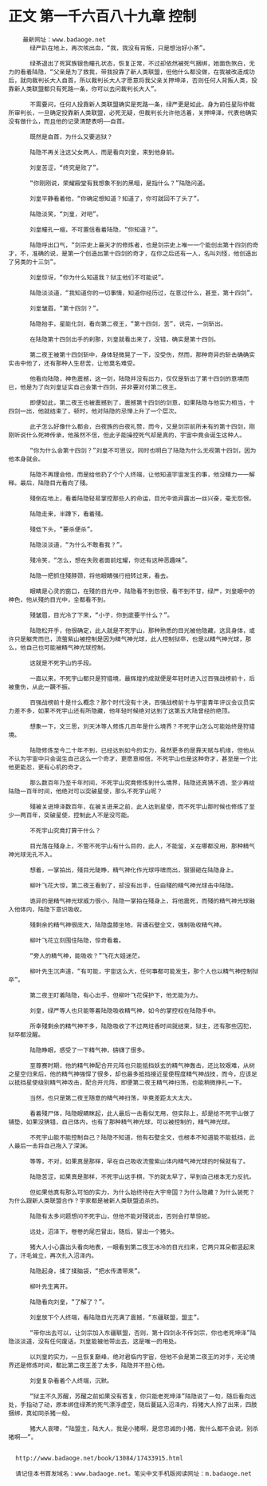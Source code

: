 # 正文 第一千六百八十九章 控制
        最新网址：www.badaoge.net
          绿严趴在地上，再次咳出血，“我，我没有背叛，只是想治好小茶”。
      
          绿茶退出了死冥族银色瞳孔状态，恢复正常，不过却依然被死气捆绑，她面色煞白，无力的看着陆隐，“父亲是为了救我，带我投靠了新人类联盟，但他什么都没做，在我被改造成功后，就向裁判长大人自首，所以裁判长大人才愿意将我父亲关押坤泽，否则任何人背叛人类，投靠新人类联盟都只有死路一条，你可以去问裁判长大人”。
      
          不需要问，任何人投靠新人类联盟确实是死路一条，绿严更是如此，身为前任星际仲裁所审判长，一旦确定投靠新人类联盟，必死无疑，但裁判长允许他活着，关押坤泽，代表他确实没有做什么，而且他的记录清楚表明——自首。
      
          既然是自首，为什么又要逃狱？
      
          陆隐不再关注这父女两人，而是看向刘皇，来到他身前。
      
          刘皇苦涩，“终究是败了”。
      
          “你刚刚说，荣耀殿堂有我想象不到的黑暗，是指什么？”陆隐问道。
      
          刘皇平静看着他，“你确定想知道？知道了，你可就回不了头了”。
      
          陆隐淡笑，“刘皇，对吧”。
      
          刘皇瞳孔一缩，不可置信看着陆隐，“你知道？”。
      
          陆隐呼出口气，“剑宗史上最天才的修炼者，也是剑宗史上唯一一个能创出第十四剑的奇才，不，准确的说，是第一个创造出第十四剑的奇才，在你之后还有一人，名叫刘怪，他创造出了另类的十三剑”。
      
          刘皇惊讶，“你为什么知道我？狱主他们不可能说”。
      
          陆隐淡淡道，“我知道你的一切事情，知道你经历过，在意过什么，甚至，第十四剑”。
      
          刘皇皱眉，“第十四剑？”。
      
          陆隐抬手，星能化剑，看向第二夜王，“第十四剑，苦”，说完，一剑斩出。
      
          在陆隐第十四剑出手的刹那，刘皇就看出来了，没错，确实是第十四剑。
      
          第二夜王被第十四剑斩中，身体轻微晃了一下，没受伤，然而，那种奇异的斩击确确实实击中他了，还有那种人生悲苦，让他莫名难受。
      
          他看向陆隐，神色震撼，这一剑，陆隐并没有出力，仅仅是斩出了第十四剑的意境而已，他是为了向刘皇证实自己会第十四剑，并非要对付第二夜王。
      
          即便如此，第二夜王也被震撼到了，震撼第十四剑的剑意，如果陆隐与他实力相当，十四剑一出，他就结束了，顿时，他对陆隐的忌惮上升了一个层次。
      
          此子怎么好像什么都会，白夜族的白夜礼赞，而今，又是剑宗前所未有的第十四剑，刚刚听说什么死神传承，他虽然不信，但此子能操控死气却是真的，宇宙中竟会诞生这种人。
      
          “你为什么会第十四剑？”刘皇不可思议，同时也明白了陆隐为什么无视第十四剑，因为他本身就会。
      
          陆隐不再理会他，而是给他扔了个个人终端，让他知道宇宙发生的事，他没精力一一解释。最后，陆隐目光看向了殘。
      
          殘倒在地上，看着陆隐轻易掌控那些人的命运，目光中诡异露出一丝兴奋，毫无怨恨。
      
          陆隐走来，半蹲下，看着殘。
      
          殘低下头，“要杀便杀”。
      
          陆隐淡淡道，“为什么不敢看我？”。
      
          殘冷笑，“怎么，想在失败者面前炫耀，你还有这种恶趣味”。
      
          陆隐一把抓住殘脖颈，将他眼睛强行扭转过来，看去。
      
          眼睛是心灵的窗口，在殘的目光中，陆隐看不到怨恨，看不到不甘，绿严，刘皇眼中的神色，他从殘的目光中，全都看不到。
      
          殘皱眉，目光冷了下来，“小子，你到底要干什么？”。
      
          陆隐松开手，他很确定，此人就是不死宇山，那种熟悉的目光被他隐藏，这具身体，或许只是躯壳而已，流萤紫山被控制是因为精气神光球，此人控制狱卒，也是以精气神光球，那么，他自己也可能被精气神光球控制。
      
          这就是不死宇山的手段。
      
          一直以来，不死宇山都只是狩猎境，最辉煌的成就便是年轻时进入过百强战榜前十，后被重伤，从此一蹶不振。
      
          百强战榜前十是什么概念？那个时代没有十决，百强战榜前十与宇宙青年评议会议员实力差不多，如果不死宇山还有所隐藏，他年轻时候绝对达到了这第五大陆曾经的绝顶。
      
          想象一下，文三思，刘天沐等人修炼几百年是什么境界？不死宇山怎么可能始终是狩猎境。
      
          陆隐修炼至今二十年不到，已经达到如今的实力，虽然更多的是靠天赋与机缘，但他从不认为宇宙中只会诞生自己这么一个奇才，更愿意相信，不死宇山也是这种奇才，甚至是一个比他更能忍，更有心机的奇才。
      
          那么数百年乃至千年时间，不死宇山究竟修炼到什么境界，陆隐还真猜不透，至少再给陆隐一百年时间，他绝对可以突破星使，那么不死宇山呢？
      
          殘被关进坤泽数百年，在被关进来之前，此人达到星使，而不死宇山那时候也修炼了至少一两百年，突破星使，控制此人不是没可能。
      
          不死宇山究竟打算干什么？
      
          目光落在殘身上，不管不死宇山有什么目的，此人，不能留，关在哪都没用，那种精气神光球无孔不入。
      
          想着，一掌拍出，殘目光陡睁，精气神化作光球呼啸而出，狠狠砸在陆隐身上。
      
          柳叶飞花大惊，第二夜王看到了，却没有出手，任由殘的精气神光球击中陆隐。
      
          诡异的是精气神光球威力很小，陆隐一掌拍在殘身上，将他震死，而殘的精气神光球融入他体内，陆隐下意识吸收。
      
          殘剩余的精气神很庞大，陆隐盘膝坐地，背诵石壁全文，强制吸收精气神。
      
          柳叶飞花立刻围住陆隐，惊奇看着。
      
          “旁人的精气神，能吸收？”飞花大姐迷茫。
      
          柳叶先生沉声道，“有可能，宇宙这么大，任何事都可能发生，那个人也以精气神控制狱卒”。
      
          第二夜王盯着陆隐，有心出手，但柳叶飞花保护下，他无能为力。
      
          刘皇，绿严等人也只能等着陆隐吸收精气神，如今的掌控权在陆隐手中。
      
          所幸殘剩余的精气神不多，陆隐吸收了不过两炷香时间就结束，狱主，还有那些囚犯，狱卒都没醒。
      
          陆隐睁眼，感受了一下精气神，磅礴了很多。
      
          至尊赛时期，他的精气神配合开元阵也只能抵挡妖玄的精气神轰击，还比较艰难，从树之星空归来后，他的精气神强悍了很多，却也最多抵挡接近星使程度精气神战技，而今，应该足以抵挡星使级别精气神攻击，配合开元阵，即便第二夜王精气神扫荡，也能稍微挣扎一下。
      
          当然，也只是第二夜王随意的精气神扫荡，毕竟差距太大太大。
      
          看着殘尸体，陆隐眼睛眯起，此人最后一击看似无用，但实际上，却是给不死宇山做了铺垫，如果没猜错，自己体内，也有了那种精气神光球，可以被控制的，精气神光球。
      
          不死宇山能不能控制自己？陆隐不知道，他有石壁全文，也根本不知道能不能抵挡，此人最后一击将自己拖入了深渊。
      
          等等，不对，如果真是那样，早在自己吸收流萤紫山体内精气神光球的时候就有了。
      
          陆隐苦涩，如果真是那样，不死宇山这手棋，下的就太早了，早到自己根本无力反抗。
      
          但如果他真有那么可怕的实力，为什么始终待在大宇帝国？为什么隐藏？为什么装死？为什么跟新人类联盟合作？宇家都是被新人类联盟追杀的。
      
          陆隐有太多问题想问不死宇山，但他不能对殘说出，否则会打草惊蛇。
      
          远处，沼泽下，卷卷的尾巴冒出，随后，冒出一个猪头。
      
          猪大人小心露出头看向地表，一眼看到第二夜王冰冷的目光扫来，它两只耳朵都竖起来了，汗毛耸立，再次扎入沼泽内。
      
          陆隐起身，揉了揉脑袋，“把水传潇带来”。
      
          柳叶先生离开。
      
          陆隐看向刘皇，“了解了？”。
      
          刘皇放下个人终端，看陆隐目光充满了震撼，“东疆联盟，盟主”。
      
          “带你出去可以，让剑宗加入东疆联盟，否则，第十四剑永不传剑宗，你也老死坤泽”陆隐淡淡道，没有任何废话，刘皇能被他带出去，这是唯一的用处。
      
          以刘皇的实力，一旦恢复巅峰，绝对君临内宇宙，但他不会是第二夜王的对手，无论境界还是修炼时间，都比第二夜王差了太多，陆隐并不担心他。
      
          刘皇复杂看着个人终端，沉默。
      
          “狱主不久苏醒，苏醒之前如果没有答复，你只能老死坤泽”陆隐说了一句，随后看向远处，手指动了动，原本绑住绿茶的死气漂浮虚空，随后蔓延入沼泽内，将猪大人拎了出来，四肢捆绑，真如同杀猪一般。
      
          猪大人哀嚎，“陆盟主，陆大人，我是小猪啊，是您忠诚的小猪，我什么都不会说，别杀猪啊——”。
      
      
      http://www.badaoge.net/book/13084/17433915.html
      
      请记住本书首发域名：www.badaoge.net。笔尖中文手机版阅读网址：m.badaoge.net